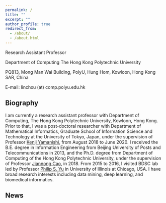 ```yaml
---
permalink: /
title: ""
excerpt: ""
author_profile: true
redirect_from: 
  - /about/
  - /about.html
---
```


Research Assistant Professor

Department of Computing
The Hong Kong Polytechnic University

PQ813, Mong Man Wai Building, PolyU,
Hung Hom, Kowloon, Hong Kong SAR, China

E-mail: linchxu (at) comp.polyu.edu.hk


## Biography

I am currently a research assistant professor with Department of Computing, The Hong Kong Polytechnic University, Kowloon, Hong Kong. Prior to that, I was a post-doctoral researcher with Department of Mathematical Informatics, Graduate School of Information Science and Technology at the University of Tokyo, Japan, under the supervision of Professor <a href="http://www.ibis.t.u-tokyo.ac.jp/yamanishi/index_e.html">Kenji Yamanishi</a>, from August 2018 to June 2020. I received the B.E. degree in Information Engineering from Beijing University of Posts and Telecommunications in 2013, and the Ph.D. degree from Department of Computing of the Hong Kong Polytechnic University, under the supervision of Professor <a href="http://www4.comp.polyu.edu.hk/~csjcao/">Jiannong Cao</a>, in 2018. From 2015 to 2016, I visited BDSC lab led by Professor <a href="https://www.cs.uic.edu/PSYu/">Philip S. Yu</a> in University of Illinois at Chicago, USA. I have broad research interests including data mining, deep learning, and biomedical informatics.

## News

